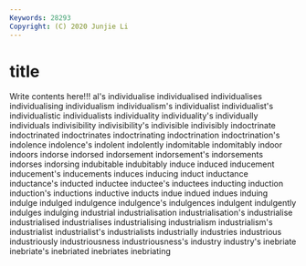 ```yaml
---
Keywords: 28293
Copyright: (C) 2020 Junjie Li
---
```


# title

Write contents here!!!
al's 
individualise 
individualised 
individualises 
individualising
individualism 
individualism's 
individualist 
individualist's 
individualistic 
individualists 
individuality 
individuality's 
individually 
individuals
indivisibility 
indivisibility's 
indivisible 
indivisibly 
indoctrinate 
indoctrinated 
indoctrinates 
indoctrinating 
indoctrination 
indoctrination's
indolence 
indolence's 
indolent 
indolently 
indomitable 
indomitably 
indoor 
indoors 
indorse 
indorsed
indorsement 
indorsement's 
indorsements 
indorses 
indorsing 
indubitable 
indubitably 
induce 
induced 
inducement
inducement's 
inducements 
induces 
inducing 
induct 
inductance 
inductance's 
inducted 
inductee 
inductee's
inductees 
inducting 
induction 
induction's 
inductions 
inductive 
inducts 
indue 
indued 
indues
induing 
indulge 
indulged 
indulgence 
indulgence's 
indulgences 
indulgent 
indulgently 
indulges 
indulging
industrial 
industrialisation 
industrialisation's 
industrialise 
industrialised 
industrialises 
industrialising 
industrialism 
industrialism's 
industrialist
industrialist's 
industrialists 
industrially 
industries 
industrious 
industriously 
industriousness 
industriousness's 
industry 
industry's
inebriate 
inebriate's 
inebriated 
inebriates 
inebriating 
